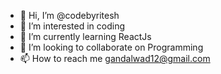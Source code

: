 - 👋 Hi, I’m @codebyritesh
- 👀 I’m interested in coding
- 🌱 I’m currently learning ReactJs
- 💞️ I’m looking to collaborate on Programming
- 📫 How to reach me gandalwad12@gmail.com

<!---
codebyritesh/codebyritesh is a ✨ special ✨ repository because its `README.md` (this file) appears on your GitHub profile.
You can click the Preview link to take a look at your changes.
--->
